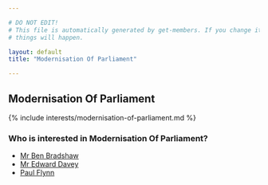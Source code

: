 ```yaml
---

# DO NOT EDIT!
# This file is automatically generated by get-members. If you change it, bad
# things will happen.

layout: default
title: "Modernisation Of Parliament"

---
```


## Modernisation Of Parliament

{% include interests/modernisation-of-parliament.md %}

### Who is interested in Modernisation Of Parliament?


* [Mr Ben Bradshaw](/members/mr-ben-bradshaw.html)
* [Mr Edward Davey](/members/mr-edward-davey.html)
* [Paul Flynn](/members/paul-flynn.html)
